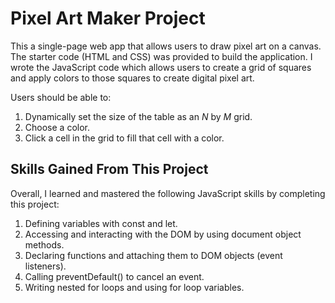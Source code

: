 # Pixel Art Maker Project

This a single-page web app that allows users to draw pixel art on a canvas.
The starter code (HTML and CSS) was provided to build the application. I wrote the JavaScript code which allows users to create a grid of squares and apply colors to those squares to create digital pixel art. <br>

Users should be able to:
1. Dynamically set the size of the table as an _N_ by _M_ grid.
2. Choose a color.
3. Click a cell in the grid to fill that cell with a color.<br>

## Skills Gained From This Project

Overall, I learned and mastered the following JavaScript skills by completing this project: <br>

1. Defining variables with const and let.
2. Accessing and interacting with the DOM by using document object methods.
3. Declaring functions and attaching them to DOM objects (event listeners).
4. Calling preventDefault() to cancel an event. 
5. Writing nested for loops and using for loop variables.
